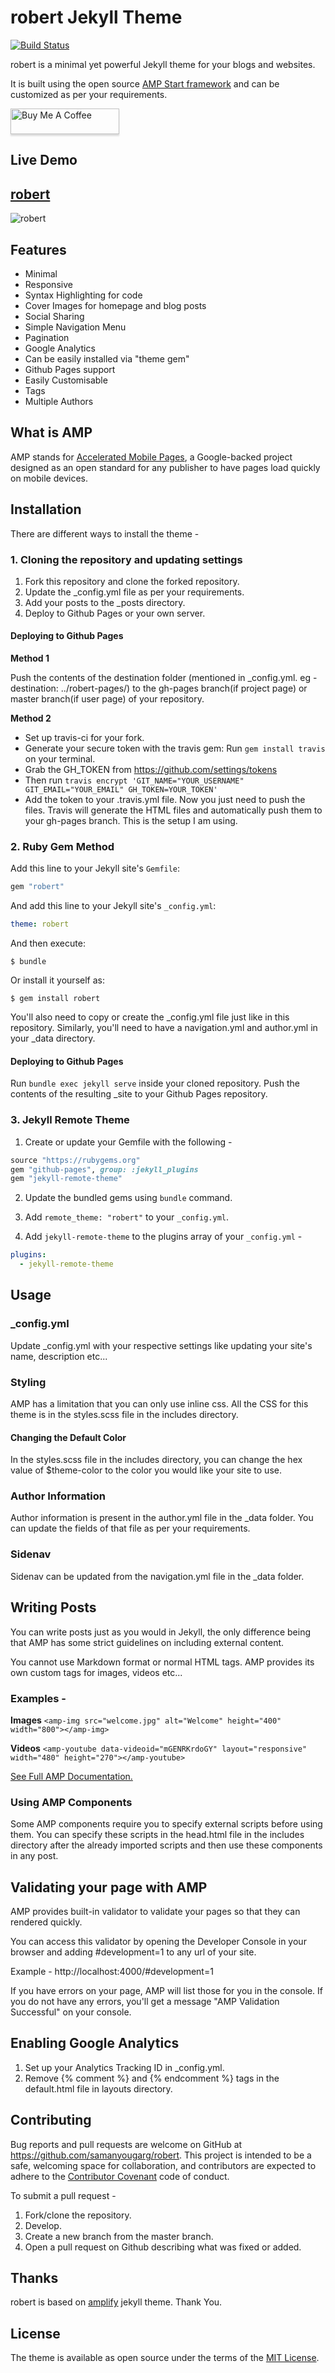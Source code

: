 # robert Jekyll Theme

[![Build Status](https://travis-ci.org/samanyougarg/robert.svg?branch=master)](https://travis-ci.org/samanyougarg/robert)

robert is a minimal yet powerful Jekyll theme for your blogs and websites.

It is built using the open source [AMP Start framework](https://www.ampstart.com/) and can be customized as per your requirements.

<a href="https://www.buymeacoffee.com/samanyougarg"><img src="https://www.buymeacoffee.com/assets/img/custom_images/orange_img.png" alt="Buy Me A Coffee" style="height: 41px !important;width: 174px !important;box-shadow: 0px 3px 2px 0px rgba(190, 190, 190, 0.5) !important;-webkit-box-shadow: 0px 3px 2px 0px rgba(190, 190, 190, 0.5) !important;" target="_blank"></a>

## Live Demo
## [robert](https://samanyougarg.com/robert)
![robert](/Screenshots/robert.jpg "robert Preview")


## Features

- Minimal
- Responsive
- Syntax Highlighting for code
- Cover Images for homepage and blog posts
- Social Sharing
- Simple Navigation Menu
- Pagination
- Google Analytics
- Can be easily installed via "theme gem"
- Github Pages support
- Easily Customisable
- Tags
- Multiple Authors

## What is AMP

AMP stands for [Accelerated Mobile Pages](https://www.ampproject.org/), a Google-backed project designed as an open standard for any publisher to have pages load quickly on mobile devices.

## Installation

There are different ways to install the theme -

### 1. Cloning the repository and updating settings
1. Fork this repository and clone the forked repository.
2. Update the _config.yml file as per your requirements.
3. Add your posts to the _posts directory.
4. Deploy to Github Pages or your own server.

#### Deploying to Github Pages
**Method 1**

Push the contents of the destination folder (mentioned in _config.yml. eg - destination: ../robert-pages/) to the gh-pages branch(if project page) or master branch(if user page) of your repository.

**Method 2**

- Set up travis-ci for your fork.
- Generate your secure token with the travis gem:
  Run `gem install travis` on your terminal.
- Grab the GH_TOKEN from https://github.com/settings/tokens
- Then run `travis encrypt 'GIT_NAME="YOUR_USERNAME" GIT_EMAIL="YOUR_EMAIL" GH_TOKEN=YOUR_TOKEN'`
- Add the token to your .travis.yml file.
Now you just need to push the files. Travis will generate the HTML files and automatically push them to your gh-pages branch.
This is the setup I am using.

### 2. Ruby Gem Method
Add this line to your Jekyll site's `Gemfile`:

```ruby
gem "robert"
```

And add this line to your Jekyll site's `_config.yml`:

```yaml
theme: robert
```

And then execute:

    $ bundle

Or install it yourself as:

    $ gem install robert

You'll also need to copy or create the _config.yml file just like in this repository. Similarly, you'll need to have a navigation.yml and author.yml in your _data directory.

#### Deploying to Github Pages
Run `bundle exec jekyll serve` inside your cloned repository. Push the contents of the resulting _site to your Github Pages repository.


### 3. Jekyll Remote Theme
1. Create or update your Gemfile with the following -

```ruby
source "https://rubygems.org"
gem "github-pages", group: :jekyll_plugins
gem "jekyll-remote-theme"
```

2. Update the bundled gems using `bundle` command.

3. Add `remote_theme: "robert"` to your `_config.yml`.

4. Add `jekyll-remote-theme` to the plugins array of your `_config.yml` -

```yaml
plugins:
  - jekyll-remote-theme
```

## Usage

### _config.yml
Update _config.yml with your respective settings like updating your site's name, description etc...

### Styling
AMP has a limitation that you can only use inline css.
All the CSS for this theme is in the styles.scss file in the includes directory.

#### Changing the Default Color
In the styles.scss file in the includes directory, you can change the hex value of $theme-color to the color you would like your site to use.

### Author Information
Author information is present in the author.yml file in the _data folder. You can update the fields of that file as per your requirements.

### Sidenav
Sidenav can be updated from the navigation.yml file in the _data folder.

## Writing Posts
You can write posts just as you would in Jekyll, the only difference being that AMP has some strict guidelines on including external content.

You cannot use Markdown format or normal HTML tags. AMP provides its own custom tags for images, videos etc...

### Examples -

**Images**
`<amp-img src="welcome.jpg" alt="Welcome" height="400" width="800"></amp-img>`

**Videos**
`<amp-youtube data-videoid="mGENRKrdoGY" layout="responsive" width="480" height="270"></amp-youtube>`

[See Full AMP Documentation.](https://www.ampproject.org/docs/)

### Using AMP Components
Some AMP components require you to specify external scripts before using them.
You can specify these scripts in the head.html file in the includes directory after the already imported scripts and then use these components in any post.

## Validating your page with AMP
AMP provides built-in validator to validate your pages so that they can rendered quickly.

You can access this validator by opening the Developer Console in your browser and adding #development=1 to any url of your site.

Example -
http://localhost:4000/#development=1

If you have errors on your page, AMP will list those for you in the console. If you do not have any errors, you'll get a message "AMP Validation Successful" on your console.

## Enabling Google Analytics
1. Set up your Analytics Tracking ID in _config.yml.
2. Remove {% comment %} and {% endcomment %} tags in the default.html file in layouts directory.

## Contributing

Bug reports and pull requests are welcome on GitHub at https://github.com/samanyougarg/robert. This project is intended to be a safe, welcoming space for collaboration, and contributors are expected to adhere to the [Contributor Covenant](http://contributor-covenant.org) code of conduct.

To submit a pull request -

1. Fork/clone the repository.
2. Develop.
3. Create a new branch from the master branch.
4. Open a pull request on Github describing what was fixed or added.

## Thanks
robert is based on [amplify](https://github.com/ageitgey/amplify) jekyll theme. Thank You.

## License

The theme is available as open source under the terms of the [MIT License](https://opensource.org/licenses/MIT).

